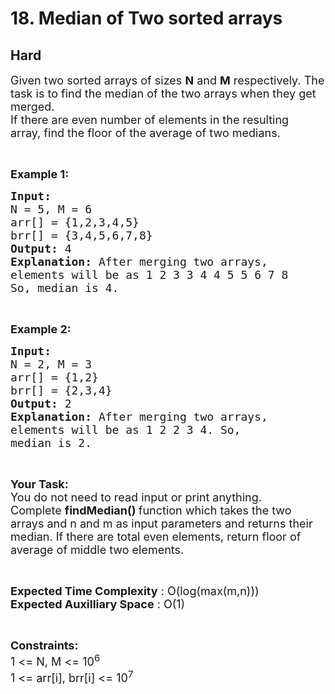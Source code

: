 # 18. Median of Two sorted arrays
## Hard 
<div class="problem-statement">
                <p></p><p><span style="font-size:18px">Given two sorted arrays of sizes <strong>N</strong> and <strong>M</strong> respectively. The task is to find the median of the two arrays when they get merged.<br>
If&nbsp;there are even number of elements in the resulting array,&nbsp;find the floor of the average of two medians.</span></p>

<p>&nbsp;</p>

<p><span style="font-size:18px"><strong>Example 1:</strong></span></p>

<pre><span style="font-size:18px"><strong>Input:
</strong>N = 5, M = 6 
arr[] = {1,2,3,4,5}
brr[] = {3,4,5,6,7,8}
<strong>Output: </strong>4<strong>
Explanation: </strong>After merging two arrays, 
elements will be as 1 2 3 3 4 4 5 5 6 7 8
So, median is 4.</span></pre>

<p>&nbsp;</p>

<p><span style="font-size:18px"><strong>Example 2:</strong></span></p>

<pre><span style="font-size:18px"><strong>Input:
</strong>N = 2, M = 3 
arr[] = {1,2}
brr[] = {2,3,4}
<strong>Output: </strong>2<strong>
Explanation: </strong>After merging two arrays, 
elements will be as 1 2 2 3 4. So, 
median is 2.</span>
</pre>

<p>&nbsp;</p>

<p><span style="font-size:18px"><strong>Your Task:</strong><br>
You do not need to read input or print anything. Complete&nbsp;<strong>findMedian()&nbsp;</strong>function which takes the two arrays and n and m as input parameters&nbsp;and returns&nbsp;their median. If&nbsp;there are total even elements,&nbsp;return floor of average of middle two elements.</span></p>

<p>&nbsp;</p>

<p><span style="font-size:18px"><strong>Expected Time Complexity</strong> : O(log(max(m,n)))<br>
<strong>Expected Auxilliary Space</strong> : O(1)</span></p>

<p>&nbsp;</p>

<p><span style="font-size:18px"><strong>Constraints:</strong><br>
1 &lt;= N, M &lt;= 10<sup>6</sup><br>
1 &lt;= arr[i], brr[i] &lt;= 10<sup>7</sup></span></p>

<p>&nbsp;</p>
 <p></p>
            </div>